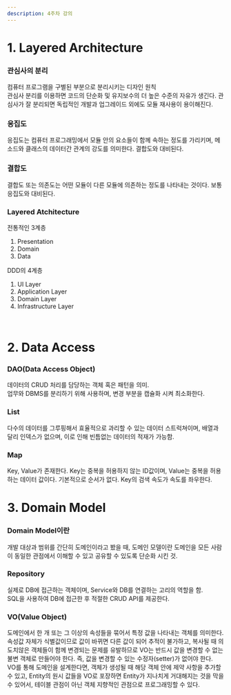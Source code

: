 ```yaml
---
description: 4주차 강의
---
```


# 1. Layered Architecture
### 관심사의 분리
 컴퓨터 프로그램을 구별된 부분으로 분리시키는 디자인 원칙<br>
 관심사 분리를 이용하면 코드의 단순화 및 유지보수의 더 높은 수준의 자유가 생긴다. 관심사가 잘 분리되면 독립적인 개발과 업그레이드 외에도 모듈 재사용이 용이해진다.
### 응집도
응집도는 컴퓨터 프로그래밍에서 모듈 안의 요소들이 함께 속하는 정도를 가리키며, 메소드와 클래스의 데이터간 관계의 강도를 의미한다. 결합도와 대비된다.
### 결합도
결합도 또는 의존도는 어떤 모듈이 다른 모듈에 의존하는 정도를 나타내는 것이다. 보통 응집도와 대비된다.
### Layered Atchitecture
전통적인 3계층
1. Presentation
2. Domain
3. Data

DDD의 4계층
1. UI Layer
2. Application Layer
3. Domain Layer
4. Infrastructure Layer
<br>

# 2. Data Access

### DAO(Data Access Object)
  데이터의 CRUD 처리를 담당하는 객체 혹은 패턴을 의미.<br>
  업무와 DBMS를 분리하기 위해 사용하며, 변경 부분을 캡슐화 시켜 최소화한다.

### List
 다수의 데이터를 그루핑해서 효율적으로 과리할 수 있는 데이터 스트럭쳐이며, 배열과 달리 인덱스가 없으며, 이로 인해 빈틈없는 데이터의 적재가 가능함.

### Map
Key, Value가 존재한다. Key는 중복을 허용하지 않는 ID값이며, Value는 중복을 허용하는 데이터 값이다. 기본적으로 순서가 없다. Key의 검색 속도가 속도를 좌우한다.
<br>

# 3. Domain Model

### Domain Model이란
  개발 대상과 범위를 간단히 도메인이라고 봤을 때, 도메인 모델이란 도메인을 모든 사람이 동일한 관점에서 이해할 수 있고 공유할 수 있도록 단순화 시킨 것.

### Repository
 실제로 DB에 접근하는 객체이며, Service와 DB를 연결하는 고리의 역할을 함.
 <br>SQL을 사용하여 DB에 접근한 후 적절한 CRUD API를 제공한다.

### VO(Value Object)
도메인에서 한 개 또는 그 이상의 속성들을 묶어서 특정 값을 나타내는 객체를 의미한다.<br>
속성값 자체가 식별값이므로 값이 바뀌면 다른 값이 되어 추적이 불가하고, 복사될 때 의도치않은 객체들이 함께 변경되는 문제를 유발하므로 VO는 반드시 값을 변경할 수 없는 불변 객체로 만들어야 한다. 즉, 값을 변경할 수 있는 수정자(setter)가 없어야 한다.<br>
VO를 통해 도메인을 설계한다면, 객체가 생성될 때 해당 객체 안에 제약 사항을 추가할 수 있고, Entity의 원시 값들을 VO로 포장하면 Entity가 지나치게 거대해지는 것을 막을 수 있어서, 테이블 관점이 아닌 객체 지향적인 관점으로 프로그래밍할 수 있다.

